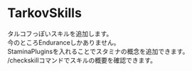 # TarkovSkills
タルコフっぽいスキルを追加します。  
今のところEnduranceしかありません。  
StaminaPluginsを入れることでスタミナの概念を追加できます。  
/checkskillコマンドでスキルの概要を確認できます。
